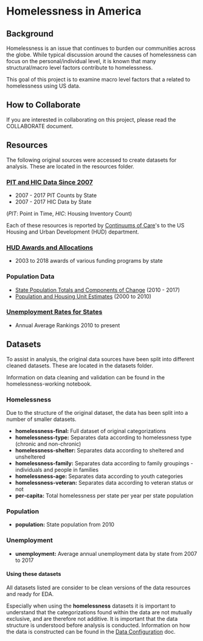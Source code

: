 # Homelessness in America
## Background
Homelessness is an issue that continues to burden our communities across the globe. While typical discussion around the causes of homelessness can focus on the personal/individual level, it is known that many structural/macro level factors contribute to homelessness.

This goal of this project is to examine macro level factors that a related to homelessness using US data.

## How to Collaborate
If you are interested in collaborating on this project, please read the COLLABORATE document.

## Resources
The following original sources were accessed to create datasets for analysis. These are located in the resources folder.

### [PIT and HIC Data Since 2007](https://www.hudexchange.info/resource/3031/pit-and-hic-data-since-2007/)

- 2007 - 2017 PIT Counts by State
- 2007 - 2017 HIC Data by State

(_PIT_: Point in Time, _HIC_: Housing Inventory Count)

Each of these resources is reported by [Continuums of Care](https://www.hudexchange.info/programs/coc/)'s to the US Housing and Urban Development (HUD) department.

### [HUD Awards and Allocations](https://www.hudexchange.info/grantees/allocations-awards/)

- 2003 to 2018 awards of various funding programs by state

### Population Data
- [State Population Totals and Components of Change](https://www.census.gov/data/tables/2017/demo/popest/state-total.html) (2010 - 2017)
- [Population and Housing Unit Estimates](https://www.census.gov/programs-surveys/popest/technical-documentation/research/evaluation-estimates.html) (2000 to 2010)

### [Unemployment Rates for States](http://www.dlt.ri.gov/lmi/laus/us/annavg.htm)
- Annual Average Rankings 2010 to present

## Datasets
To assist in analysis, the original data sources have been split into different cleaned datasets. These are located in the datasets folder.

Information on data cleaning and validation can be found in the homelessness-working notebook.

### Homelessness
Due to the structure of the original dataset, the data has been split into a number of smaller datasets.
- **homelessness-final:** Full dataset of original categorizations
- **homelessness-type:** Separates data according to homelessness type (chronic and non-chronic)
- **homelessness-shelter:** Separates data according to sheltered and unsheltered
- **homelessness-family:** Separates data according to family groupings - individuals and people in families
- **homelessness-age:** Separates data according to youth categories
- **homelessness-veteran:** Separates data according to veteran status or not
- **per-capita:** Total homelessness per state per year per state population

### Population
- **population:** State population from 2010

### Unemployment
- **unemployment:** Average annual unemployment data by state from 2007 to 2017

#### Using these datasets
All datasets listed are consider to be clean versions of the data resources and ready for EDA.

Especially when using the **homelessness** datasets it is important to understand that the categorizations found within the data are not mutually exclusive, and are therefore not additive. It is important that the data structure is understood before analysis is conducted. Information on how the data is constructed can be found in the [Data Configuration](https://github.com/rebeccaebarnes/Homelessness/blob/master/resources/data/Data%20Configuration.docx) doc.
